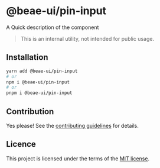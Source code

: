 # @beae-ui/pin-input

A Quick description of the component

> This is an internal utility, not intended for public usage.

## Installation

```sh
yarn add @beae-ui/pin-input
# or
npm i @beae-ui/pin-input
# or
pnpm i @beae-ui/pin-input
```

## Contribution

Yes please! See the
[contributing guidelines](https://github.com/beae-labs/chakra-ui/blob/main/CONTRIBUTING.md)
for details.

## Licence

This project is licensed under the terms of the
[MIT license](https://github.com/beae-labs/chakra-ui/blob/main/LICENSE).
